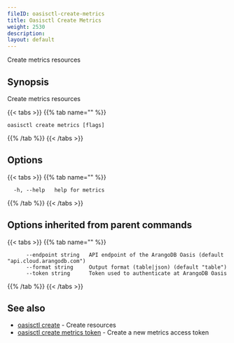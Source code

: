 ```yaml
---
fileID: oasisctl-create-metrics
title: Oasisctl Create Metrics
weight: 2530
description: 
layout: default
---
```

Create metrics resources

## Synopsis

Create metrics resources

{{< tabs >}}
{{% tab name="" %}}
```
oasisctl create metrics [flags]
```
{{% /tab %}}
{{< /tabs >}}

## Options

{{< tabs >}}
{{% tab name="" %}}
```
  -h, --help   help for metrics
```
{{% /tab %}}
{{< /tabs >}}

## Options inherited from parent commands

{{< tabs >}}
{{% tab name="" %}}
```
      --endpoint string   API endpoint of the ArangoDB Oasis (default "api.cloud.arangodb.com")
      --format string     Output format (table|json) (default "table")
      --token string      Token used to authenticate at ArangoDB Oasis
```
{{% /tab %}}
{{< /tabs >}}

## See also

* [oasisctl create]()	 - Create resources
* [oasisctl create metrics token](oasisctl-create-metrics-token)	 - Create a new metrics access token

